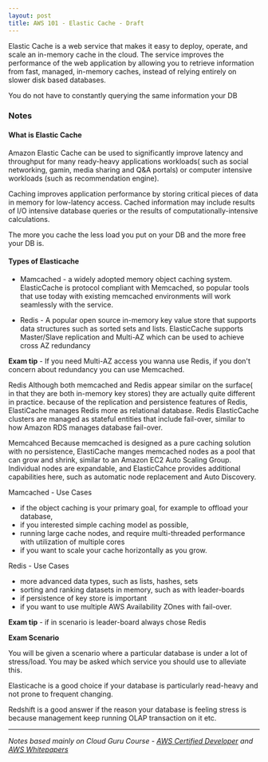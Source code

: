 ```yaml
---
layout: post
title: AWS 101 - Elastic Cache - Draft
---
```


Elastic Cache is a web service that makes it easy to deploy, operate, and scale an in-memory cache in the cloud. The service improves the performance of the web application by allowing you to retrieve information from fast, managed, in-memory caches, instead of relying entirely on slower disk based databases. 

You do not have to constantly querying the same information your DB

### Notes
#### What is Elastic Cache

Amazon Elastic Cache can be used to significantly improve latency and throughput for many ready-heavy applications workloads( such as social networking, gamin, media sharing and Q&A portals) or computer intensive workloads (such as recommendation engine). 

Caching improves application performance by storing critical pieces of data in memory for low-latency access. Cached information may include results of I/O intensive database queries or the results of computationally-intensive calculations. 

The more you cache the less load you put on your DB and the more free your DB is. 

#### Types of Elasticache

 - Mamcached - a widely adopted memory object caching system. ElasticCache is protocol compliant with Memcached, so popular tools that use today with existing memcached environments will work seamlessly with the service. 
 
 - Redis - A popular open source in-memory key value store that supports data structures such as sorted sets and lists. ElasticCache supports Master/Slave replication and Multi-AZ which can be used to achieve cross AZ redundancy
 
 **Exam tip** - If you need Multi-AZ access you wanna use Redis, if you don't concern about redundancy you can use Memcached.
 
Redis
Although both memcached and Redis appear similar on the surface( in that they are both in-memory key stores) they are actually quite different in practice. because of the replication and persistence features of Redis, ElastiCache manages Redis more as relational database. Redis ElasticCache clusters are managed as stateful entities that include fail-over, similar to how Amazon RDS manages database fail-over. 
 
 
Memcahced
Because memcached is designed as a pure caching solution with no persistence, ElastiCache manges memcached nodes as a pool that can grow and shrink, similar to an Amazon EC2 Auto Scaling Group. Individual nodes are expandable, and ElasticCahce provides additional capabilities here, such as automatic node replacement and Auto Discovery. 

Mamcached - Use Cases
- if the object caching is your primary goal, for example to offload your database, 
- if you interested simple caching model as possible, 
- running large cache nodes, and require multi-threaded performance with utilization of multiple cores
- if you want to scale your cache horizontally as you grow.


Redis - Use Cases
- more advanced data types, such as lists, hashes, sets
- sorting and ranking datasets in memory, such as with leader-boards
- if persistence of key store is important
- if you want to use multiple AWS Availability ZOnes with fail-over. 
 
**Exam tip** - if in scenario is leader-board always chose Redis

**Exam Scenario**

You will be given a scenario where a particular database is under a lot of stress/load. You may be asked which service you should use to alleviate this. 

Elasticache is a good choice if your database is particularly read-heavy and not prone to frequent changing. 

Redshift is a good answer if the reason your database is feeling stress is because management keep running OLAP transaction on it etc.


------------
*Notes based mainly on Cloud Guru Course - [AWS Certified Developer](https://acloud.guru/learn/aws-certified-developer-associate-june-2018) and [AWS Whitepapers](https://aws.amazon.com/whitepapers/)*
